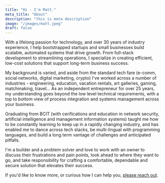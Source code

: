 ```yaml
---
title: "Hi - I'm Matt."
meta_title: "About"
description: "this is meta description"
image: "/images/matt.jpeg"
draft: false
---
```


With a lifelong passion for technology, and over 30 years of industry experience, I help bootstrapped startups and small businesses build scalable, automated systems that drive growth. From full-stack development to streamlining operations, I specialize in creating efficient, low-cost solutions that support long-term business success.

My background is varied, and aside from the standard tech fare (e-comm, social networks, digital marketing, crypto) I've worked across a number of industries - engineering, education, vacation rentals, art galleries, gaming, matchmaking, travel... As an independent entrepreneur for over 25 years, my understanding goes beyond the low level technical requirements, with a top to bottom view of process integration and systems management across your business.  

Graduating from BCIT (with cerifications and education in network security, artificial intelligence and management information systems) taught me how to be constantly learning to keep up in a rapidly changing industry, and has enabled me to dance across tech stacks, be multi-lingual with programming languages, and build a long term vantage of challenges and anticipated pitfalls.  

I'm a builder and a problem solver and love to work with an owner to discuss their frustrations and pain points, look ahead to where they want to go, and take responsibility for crafting a comfortable, dependable and secure solution that elevates their success.

If you'd like to know more, or curious how I can help you, <a href='/contact'>please reach out</a>.